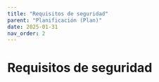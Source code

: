 ```yaml
---
title: "Requisitos de seguridad"
parent: "Planificación (Plan)"
date: 2025-01-31
nav_order: 2
---
```

# Requisitos de seguridad